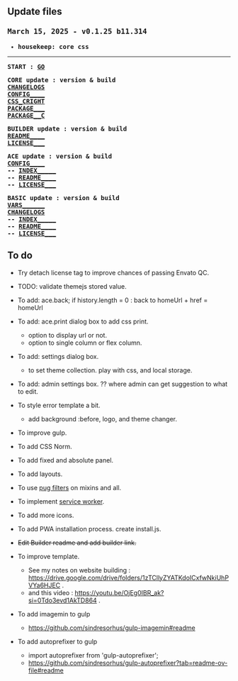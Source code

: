## Update files

<div style="font-family:Consolas,monospace;font-weight:bold;">

### March 15, 2025 - v0.1.25 b11.314
- housekeep: core css

---

START : [GO](../pages/core/test.html.pug)

CORE update : version & build  
  [CHANGELOGS](../CHANGELOGS.md)  
  [CONFIG____](../core/_CONFIGS.pug)  
  [CSS_CRIGHT](../styles/gulp_css/core/_copyright.scss)  
  [PACKAGE___](../package.json)  
  [PACKAGE__C](../package-copy.json)  

BUILDER update : version & build  
  [README____](../README.md)  
  [LICENSE___](../LICENSE.txt)  

ACE update : version & build  
  [CONFIG____](../_CONFIGS.pug)  
  -- [INDEX_____](../pages/index.html.pug)  
  -- [README____](../../ace/README.md)  
  -- [LICENSE___](../../ace/LICENSE.txt)  

BASIC update : version & build  
  [VARS______](../pages/basic/_vars.pug)  
  [CHANGELOGS](../pages/basic/CHANGELOGS.md)  
  -- [INDEX_____](../pages/basic/index.html.pug)  
  -- [README____](../../ace/basic/README.md)  
  -- [LICENSE___](../../ace/basic/LICENSE.txt)  

</div>

## To do

  - Try detach license tag to improve chances of passing Envato QC.

  - TODO: validate themejs stored value.

  - To add: ace.back; if history.length = 0 : back to homeUrl + href = homeUrl

  - To add: ace.print dialog box to add css print.
    - option to display url or not.
    - option to single column or flex column.

  - To add: settings dialog box.
    - to set theme collection. play with css, and local storage.

  - To add: admin settings box. ?? where admin can get suggestion to what to edit.

  - To style error template a bit.
    - add background :before, logo, and theme changer.

  - To improve gulp.

  - To add CSS Norm.

  - To add fixed and absolute panel.

  - To add layouts.

  - To use [pug filters](pug-filters.md) on mixins and all.

  - To implement [service worker](service-worker.md).

  - To add more icons.

  - To add PWA installation process. create install.js.

  - ~~Edit Builder readme and add builder link.~~

  - To improve template.
    - See my notes on website building : https://drive.google.com/drive/folders/1zTCllyZYATKdoICxfwNkiUhPVYa6HJEC .
    - and this video : https://youtu.be/OjEg0IBR_ak?si=0Tdo3evd1AkTD864 .

  - To add imagemin to gulp
    - https://github.com/sindresorhus/gulp-imagemin#readme

  - To add autoprefixer to gulp
    - import autoprefixer from 'gulp-autoprefixer';
    - https://github.com/sindresorhus/gulp-autoprefixer?tab=readme-ov-file#readme
